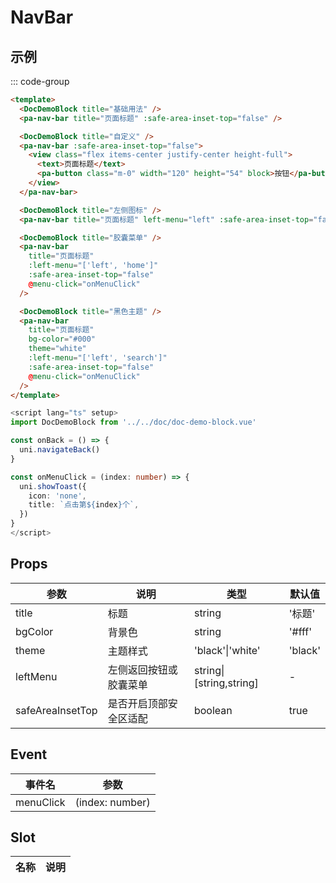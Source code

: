 # NavBar

## 示例

<!--codes start-->

::: code-group

```html [template]
<template>
  <DocDemoBlock title="基础用法" />
  <pa-nav-bar title="页面标题" :safe-area-inset-top="false" />

  <DocDemoBlock title="自定义" />
  <pa-nav-bar :safe-area-inset-top="false">
    <view class="flex items-center justify-center height-full">
      <text>页面标题</text>
      <pa-button class="m-0" width="120" height="54" block>按钮</pa-button>
    </view>
  </pa-nav-bar>

  <DocDemoBlock title="左侧图标" />
  <pa-nav-bar title="页面标题" left-menu="left" :safe-area-inset-top="false" @menu-click="onBack" />

  <DocDemoBlock title="胶囊菜单" />
  <pa-nav-bar
    title="页面标题"
    :left-menu="['left', 'home']"
    :safe-area-inset-top="false"
    @menu-click="onMenuClick"
  />

  <DocDemoBlock title="黑色主题" />
  <pa-nav-bar
    title="页面标题"
    bg-color="#000"
    theme="white"
    :left-menu="['left', 'search']"
    :safe-area-inset-top="false"
    @menu-click="onMenuClick"
  />
</template>
```
```ts [script]
<script lang="ts" setup>
import DocDemoBlock from '../../doc/doc-demo-block.vue'

const onBack = () => {
  uni.navigateBack()
}

const onMenuClick = (index: number) => {
  uni.showToast({
    icon: 'none',
    title: `点击第${index}个`,
  })
}
</script>
```

<!--codes end-->

## Props

<!--props start-->

| 参数 | 说明 | 类型 | 默认值 |
| --- | ----- | --- | --- |
| title | 标题 | string |  '标题' |
| bgColor | 背景色 | string |  '#fff' |
| theme | 主题样式 | 'black'\|'white' |  'black' |
| leftMenu | 左侧返回按钮或胶囊菜单 | string\|[string,string] | - |
| safeAreaInsetTop | 是否开启顶部安全区适配 | boolean |  true |

<!--props end-->

## Event

<!--event start-->

| 事件名 | 参数 |
| --- | --- |
| menuClick | (index: number)  |

<!--event end-->

## Slot

<!--slot start-->

| 名称 | 说明 |
| --- | --- |


<!--slot end-->

